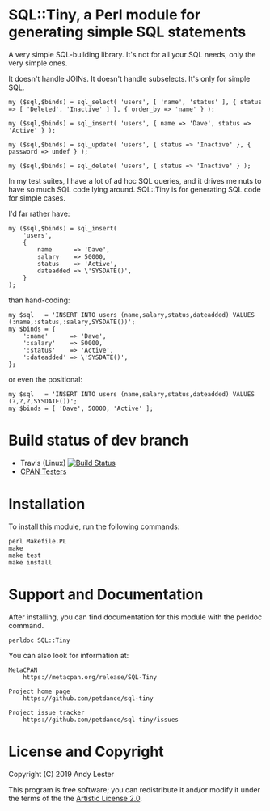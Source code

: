 # SQL::Tiny, a Perl module for generating simple SQL statements

A very simple SQL-building library.  It's not for all your SQL needs,
only the very simple ones.

It doesn't handle JOINs.  It doesn't handle subselects.  It's only for simple SQL.

    my ($sql,$binds) = sql_select( 'users', [ 'name', 'status' ], { status => [ 'Deleted', 'Inactive' ] }, { order_by => 'name' } );

    my ($sql,$binds) = sql_insert( 'users', { name => 'Dave', status => 'Active' } );

    my ($sql,$binds) = sql_update( 'users', { status => 'Inactive' }, { password => undef } );

    my ($sql,$binds) = sql_delete( 'users', { status => 'Inactive' } );

In my test suites, I have a lot of ad hoc SQL queries, and it drives me
nuts to have so much SQL code lying around.  SQL::Tiny is for generating
SQL code for simple cases.

I'd far rather have:

    my ($sql,$binds) = sql_insert(
        'users',
        {
            name      => 'Dave',
            salary    => 50000,
            status    => 'Active',
            dateadded => \'SYSDATE()',
        }
    );

than hand-coding:

    my $sql   = 'INSERT INTO users (name,salary,status,dateadded) VALUES (:name,:status,:salary,SYSDATE())';
    my $binds = {
        ':name'      => 'Dave',
        ':salary'    => 50000,
        ':status'    => 'Active',
        ':dateadded' => \'SYSDATE()',
    };

or even the positional:

    my $sql   = 'INSERT INTO users (name,salary,status,dateadded) VALUES (?,?,?,SYSDATE())';
    my $binds = [ 'Dave', 50000, 'Active' ];

# Build status of dev branch

* Travis (Linux) [![Build Status](https://travis-ci.org/petdance/sql-tiny.png?branch=dev)](https://travis-ci.org/petdance/sql-tiny)
* [CPAN Testers](https://cpantesters.org/distro/S/sql-tiny.html)

# Installation

To install this module, run the following commands:

    perl Makefile.PL
    make
    make test
    make install

# Support and Documentation

After installing, you can find documentation for this module with the
perldoc command.

    perldoc SQL::Tiny

You can also look for information at:

    MetaCPAN
        https://metacpan.org/release/SQL-Tiny

    Project home page
        https://github.com/petdance/sql-tiny

    Project issue tracker
        https://github.com/petdance/sql-tiny/issues

# License and Copyright

Copyright (C) 2019 Andy Lester

This program is free software; you can redistribute it and/or modify it
under the terms of the the
[Artistic License 2.0](http://www.perlfoundation.org/artistic_license_2_0).
